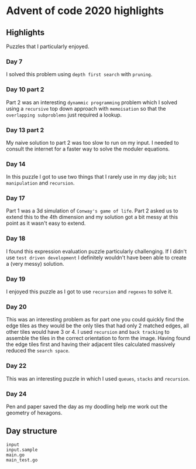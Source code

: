# Advent of code 2020 highlights

## Highlights

Puzzles that I particularly enjoyed.

### Day 7

I solved this problem using `depth first search` with `pruning`.

### Day 10 part 2

Part 2 was an interesting `dynammic programming` problem which I solved using a `recursive` top down approach with `memoisation` so that the `overlapping subproblems` just required a lookup.

### Day 13 part 2

My naive solution to part 2 was too slow to run on my input. I needed to consult the internet for a faster way to solve the moduler equations.

### Day 14 

In this puzzle I got to use two things that I rarely use in my day job; `bit manipulation` and `recursion`.

### Day 17

Part 1 was a 3d simulation of `Conway's game of life`. Part 2 asked us to extend this to the 4th dimension and my solution got a bit messy at this point as it wasn't easy to extend.

### Day 18

I found this expression evaluation puzzle particularly challenging. If I didn't use `test driven development` I definitely wouldn't have been able to create a (very messy) solution.

### Day 19

I enjoyed this puzzle as I got to use `recursion` and `regexes` to solve it.

### Day 20

This was an interesting problem as for part one you could quickly find the edge tiles as they would be the only tiles that had only 2 matched edges, all other tiles would have 3 or 4. I used `recursion` and `back tracking` to assemble the tiles in the correct orientation to form the image. Having found the edge tiles first and having their adjacent tiles calculated massively reduced the `search space`.

### Day 22 

This was an interesting puzzle in which I used `queues`, `stacks` and `recursion`.

### Day 24

Pen and paper saved the day as my doodling help me work out the geometry of hexagons.

## Day structure 

```
input
input.sample
main.go
main_test.go
```
